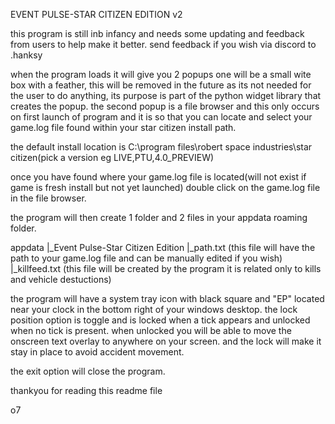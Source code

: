 
EVENT PULSE-STAR CITIZEN EDITION v2

this program is still inb infancy and needs some updating and feedback from users to help make it better.
send feedback if you wish via discord to .hanksy

when the program loads it will give you 2 popups one will be a small wite box with a feather, this will be removed in the future as its not needed for the user to do anything, its purpose is part of the python widget library that creates the popup. the second popup is a file browser and this only occurs on first launch of program and it is so that you can locate and select your game.log file found within your star citizen install path.

the default install location is C:\program files\robert space industries\star citizen\(pick a version eg LIVE,PTU,4.0_PREVIEW)

once you have found where your game.log file is located(will not exist if game is fresh install but not yet launched)
double click on the game.log file in the file browser.

the program will then create 1 folder and 2 files in your appdata roaming folder.

appdata
  |_Event Pulse-Star Citizen Edition
	|_path.txt (this file will have the path to your game.log file and can be manually edited if you wish)
	|_killfeed.txt (this file will be created by the program it is related only to kills and vehicle destuctions)



the program will have a system tray icon with black square and "EP" located near your clock in the bottom right of your windows desktop.
the lock position option is toggle and is locked when a tick appears and unlocked when no tick is present.
when unlocked you will be able to move the onscreen text overlay to anywhere on your screen. and the lock will make it stay in place to avoid accident movement.

the exit option will close the program.     


thankyou for reading this readme file

o7 
